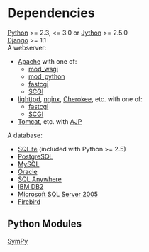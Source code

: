Dependencies
============
[Python](http://www.python.org/download/) >= 2.3, <= 3.0 or
[Jython](http://www.jython.org/) >= 2.5.0  
[Django](http://www.djangoproject.com/download/) >= 1.1  
A webserver:

 - [Apache](http://httpd.apache.org/download.cgi) with one of:
    - [mod\_wsgi](http://code.google.com/p/modwsgi/)
	- [mod\_python](http://www.modpython.org/)
    - [fastcgi](http://www.fastcgi.com/)
	- [SCGI](http://python.ca/scgi/protocol.txt)
 - [lighttpd](http://www.lighttpd.net/), [nginx](http://nginx.net/),
   [Cherokee](http://www.cherokee-project.com/), etc. with one of:
    - [fastcgi](http://www.fastcgi.com/)
	- [SCGI](http://python.ca/scgi/protocol.txt)
 - [Tomcat](http://tomcat.apache.org/), etc.
   with [AJP](http://tomcat.apache.org/connectors-doc/ajp/ajpv13a.html)

A database:

 - [SQLite](http://www.sqlite.org/) (included with Python >= 2.5)
 - [PostgreSQL](http://www.postgresql.org/)
 - [MySQL](http://www.mysql.com/)
 - [Oracle](http://www.oracle.com/)
 - [SQL Anywhere](http://www.sybase.com/products/databasemanagement/sqlanywhere)
 - [IBM DB2](http://www.ibm.com/db2)
 - [Microsoft SQL Server 2005](http://www.microsoft.com/sqlserver/2005/)
 - [Firebird](http://www.firebirdsql.org/)

Python Modules
--------------
[SymPy](http://code.google.com/p/sympy/downloads/list)  
